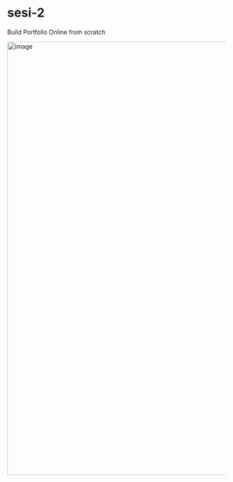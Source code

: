 # sesi-2
Build Portfolio Online from scratch

<img width="998" alt="image" src="https://user-images.githubusercontent.com/81709875/143280558-a62afdcc-73e5-479e-afba-8eb14dbb8647.png">

